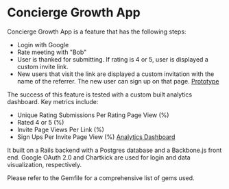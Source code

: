 # Concierge Growth App

Concierge Growth App is a feature that has the following steps:
* Login with Google
* Rate meeting with "Bob"
* User is thanked for submitting. If rating is 4 or 5, user is displayed a custom invite link.
* New users that visit the link are displayed a custom invitation with the name of the referrer. The new user can sign up on that page.
[Prototype](https://concierge-growth-app.herokuapp.com/)

The success of this feature is tested with a custom built analytics dashboard.
Key metrics include:
* Unique Rating Submissions Per Rating Page View (%)
* Rated 4 or 5 (%)
* Invite Page Views Per Link (%)
* Sign Ups Per Invite Page View (%)
[Analytics Dashboard](https://concierge-growth-app.herokuapp.com/admin)

It built on a Rails backend with a Postgres database and a Backbone.js front end. Google OAuth 2.0 and Chartkick are used for login and data visualization, respectively.

Please refer to the Gemfile for a comprehensive list of gems used.
